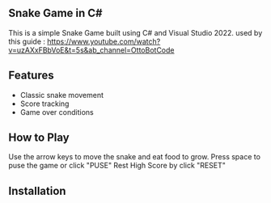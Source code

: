## Snake Game in C# ##
This is a simple Snake Game built using C# and Visual Studio 2022.
used by this guide : https://www.youtube.com/watch?v=uzAXxFBbVoE&t=5s&ab_channel=OttoBotCode

## Features ##
- Classic snake movement
- Score tracking
- Game over conditions

## How to Play
Use the arrow keys to move the snake and eat food to grow.
Press space to puse the game or click "PUSE"
Rest High Score by click "RESET"

## Installation

